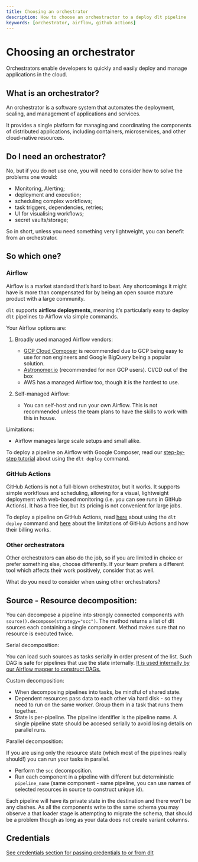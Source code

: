 ```yaml
---
title: Choosing an orchestrator
description: How to choose an orchestractor to a deploy dlt pipeline
keywords: [orchestrator, airflow, github actions]
---
```


# Choosing an orchestrator

Orchestrators enable developers to quickly and easily deploy and manage applications in the cloud.

## What is an orchestrator?

An orchestrator is a software system that automates the deployment, scaling, and management of
applications and services.

It provides a single platform for managing and coordinating the components of distributed
applications, including containers, microservices, and other cloud-native resources.

## Do I need an orchestrator?

No, but if you do not use one, you will need to consider how to solve the problems one would:

- Monitoring, Alerting;
- deployment and execution;
- scheduling complex workflows;
- task triggers, dependencies, retries;
- UI for visualising workflows;
- secret vaults/storage;

So in short, unless you need something very lightweight, you can benefit from an orchestrator.

## So which one?

### **Airflow**

Airflow is a market standard that’s hard to beat. Any shortcomings it might have is more than
compensated for by being an open source mature product with a large community.

`dlt` supports **airflow deployments**, meaning it’s particularly easy to deploy `dlt` pipelines to
Airflow via simple commands.

Your Airflow options are:

1. Broadly used managed Airflow vendors:

   - [GCP Cloud Composer](../../../walkthroughs/deploy-a-pipeline/airflow-gcp-cloud-composer.md) is
     recommended due to GCP being easy to use for non engineers and Google BigQuery being a popular
     solution.
   - [Astronomer.io](http://Astronomer.io) (recommended for non GCP users). CI/CD out of the box
   - AWS has a managed Airflow too, though it is the hardest to use.

1. Self-managed Airflow:

   - You can self-host and run your own Airflow. This is not recommended unless the team plans to
     have the skills to work with this in house.

Limitations:

- Airflow manages large scale setups and small alike.

To deploy a pipeline on Airflow with Google Composer, read our
[step-by-step tutorial](../../../walkthroughs/deploy-a-pipeline/deploy-with-airflow-composer) about
using the `dlt deploy` command.

### **GitHub Actions**

GitHub Actions is not a full-blown orchestrator, but it works. It supports simple workflows and
scheduling, allowing for a visual, lightweight deployment with web-based monitoring (i.e. you can
see runs in GitHub Actions). It has a free tier, but its pricing is not convenient for large jobs.

To deploy a pipeline on GitHub Actions, read
[here](../../../walkthroughs/deploy-a-pipeline/deploy-with-github-actions) about using the
`dlt deploy` command and
[here](https://docs.github.com/en/actions/learn-github-actions/usage-limits-billing-and-administration)
about the limitations of GitHub Actions and how their billing works.

### **Other orchestrators**

Other orchestrators can also do the job, so if you are limited in choice or prefer something else,
choose differently. If your team prefers a different tool which affects their work positively,
consider that as well.

What do you need to consider when using other orchestrators?

## Source - Resource decomposition:

You can decompose a pipeline into strongly connected components with
`source().decompose(strategy="scc")`. The method returns a list of dlt sources each containing a
single component. Method makes sure that no resource is executed twice.

Serial decomposition:

You can load such sources as tasks serially in order present of the list. Such DAG is safe for
pipelines that use the state internally.
[It is used internally by our Airflow mapper to construct DAGs.](https://github.com/dlt-hub/dlt/blob/devel/dlt/helpers/airflow_helper.py)

Custom decomposition:

- When decomposing pipelines into tasks, be mindful of shared state.
- Dependent resources pass data to each other via hard disk - so they need to run on the same
  worker. Group them in a task that runs them together.
- State is per-pipeline. The pipeline identifier is the pipeline name. A single pipeline state
  should be accesed serially to avoid losing details on parallel runs.

Parallel decomposition:

If you are using only the resource state (which most of the pipelines really should!) you can run
your tasks in parallel.

- Perform the `scc` decomposition.
- Run each component in a pipeline with different but deterministic `pipeline_name` (same component
  \- same pipeline, you can use names of selected resources in source to construct unique id).

Each pipeline will have its private state in the destination and there won't be any clashes. As all
the components write to the same schema you may observe a that loader stage is attempting to migrate
the schema, that should be a problem though as long as your data does not create variant columns.

## Credentials

[See credentials section for passing credentials to or from dlt](../../../general-usage/credentials.md)

